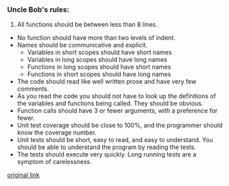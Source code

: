 ### Uncle Bob's rules:
1. All functions should be between less than 8 lines.
- No function should have more than two levels of indent.
- Names should be communicative and explicit.
    - Variables in short scopes should have short names
    - Variables in long scopes should have long names
    - Functions in long scopes should have short names
    - Functions in short scopes should have long names
- The code should read like well written prose and have very few comments.
- As you read the code you should not have to look up the definitions of the variables and functions being called. They should be obvious.
- Function calls should have 3 or fewer arguments, with a preference for fewer.
- Unit test coverage should be close to 100%, and the programmer should know the coverage number.
- Unit tests should be short, easy to read, and easy to understand. You should be able to understand the program by reading the tests.
- The tests should execute very quickly. Long running tests are a symptom of carelessness.

[original link](http://programmers.stackexchange.com/a/65500)
